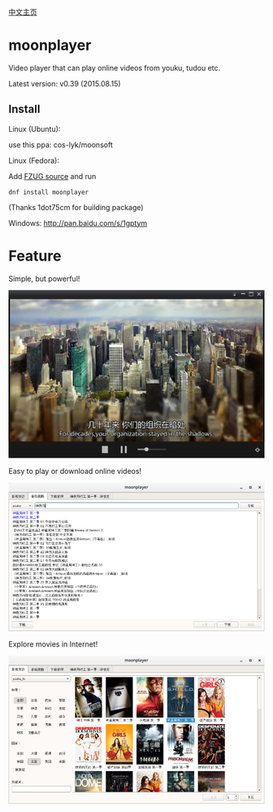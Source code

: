 [中文主页](https://github.com/coslyk/moonplayer/wiki/HomePageZH)

moonplayer
==========
Video player that can play online videos from youku, tudou etc.

Latest version: v0.39 (2015.08.15)


Install
----
Linux (Ubuntu): 

use this ppa: cos-lyk/moonsoft

Linux (Fedora): 

Add [FZUG source](https://github.com/FZUG/repo/wiki/FZUG "FZUG source") and run
```
dnf install moonplayer
```
 (Thanks 1dot75cm for building package)

Windows: <http://pan.baidu.com/s/1gptym>

Feature
====
Simple, but powerful!

<img src="src/screenshot.png?raw=true" title="screenshot" />

Easy to play or download online videos!

<img src="src/screenshot1.png?raw=true" title="screenshot1" />

Explore movies in Internet!

<img src="src/screenshot2.png?raw=true" title="screenshot2" />
